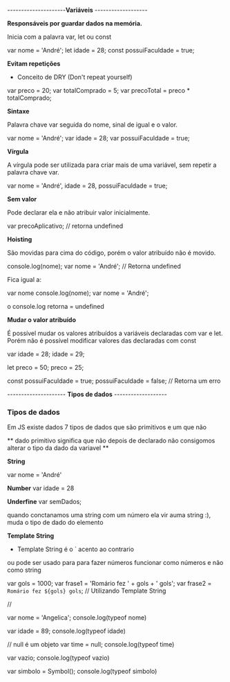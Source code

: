 
---------------------**Variáveis** ------------------- 

**Responsáveis por guardar dados na memória.** 

Inicia com a palavra var, let ou const

var nome = 'André';
let idade = 28;
const possuiFaculdade = true;

**Evitam repetições**

- Conceito de DRY (Don't repeat yourself)

var preco = 20;
var totalComprado = 5;
var precoTotal = preco * totalComprado;

**Sintaxe**

Palavra chave var seguida do nome, sinal de igual e o valor.

var nome = 'André';
var idade = 28;
var possuiFaculdade = true;

**Vírgula**

A vírgula pode ser utilizada para criar mais de uma variável, sem repetir a palavra chave var.

var nome = 'André',
    idade = 28,
    possuiFaculdade = true;

**Sem valor**

Pode declarar ela e não atribuir valor inicialmente.

var precoAplicativo;
// retorna undefined

**Hoisting**

São movidas para cima do código, porém o valor atribuído não é movido.

console.log(nome);
var nome = 'André';
// Retorna undefined

Fica igual a:

var nome 
console.log(nome);
var nome = 'André';

o console.log retorna = undefined

**Mudar o valor atribuído**

É possível mudar os valores atribuídos a variáveis declaradas com var e let. Porém não é possível modificar valores das declaradas com const

var idade = 28;
idade = 29;

let preco = 50;
preco = 25;

const possuiFaculdade = true;
possuiFaculdade = false;
// Retorna um erro

--------------------- **Tipos de dados** -------------------

### **Tipos de dados**

Em JS existe dados 7 tipos de dados que são primitivos e um que não 

** dado primitivo significa que não depois de declarado não consigomos alterar o tipo da dado da variavel ** 

 
**String**

var nome = 'André'

**Number**
var idade = 28 

**Underfine**
var semDados; 

quando conctanamos uma string com um número ela vir auma string :), muda o tipo de dado do elemento 

**Template String**

- Template String é o ` acento ao contrario  

ou pode ser usado para para fazer números funcionar como números e não como string 

var gols = 1000;
var frase1 = 'Romário fez ' + gols + ' gols';
var frase2 = `Romário fez ${gols} gols`; // Utilizando Template String



//

var nome = 'Angelica';
console.log(typeof nome)

var idade = 89;
console.log(typeof idade)

// null é um objeto
var time = null;
console.log(typeof time)

var vazio; 
console.log(typeof vazio)

var simbolo = Symbol();
console.log(typeof simbolo)





